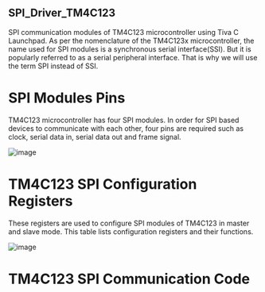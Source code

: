 ## SPI_Driver_TM4C123

SPI communication modules of TM4C123 microcontroller using Tiva C Launchpad. As per the nomenclature of the TM4C123x microcontroller, the name used for SPI modules is a synchronous serial interface(SSI). But it is popularly referred to as a serial peripheral interface. That is why we will use the term SPI instead of SSI.

# SPI Modules Pins

TM4C123 microcontroller has four SPI modules. In order for SPI based devices to communicate with each other, four pins are required such as clock, serial data in, serial data out and frame signal. 

![image](https://user-images.githubusercontent.com/17765258/120492458-63c32980-c3ba-11eb-8015-8e04348f82da.PNG)

# TM4C123 SPI Configuration Registers 

These registers are used to configure SPI modules of TM4C123 in master and slave mode. This table lists configuration registers and their functions. 

![image](https://user-images.githubusercontent.com/17765258/120492349-48f0b500-c3ba-11eb-9d38-167f9346704d.PNG)

# TM4C123 SPI Communication Code


